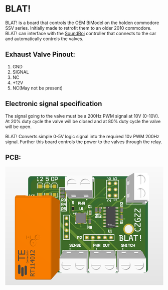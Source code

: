 # BLAT!
BLAT! is a board that controls the OEM BiModel on the holden commodore SSV series. Initially made to retrofit them to an older 2010 commodore. BLAT! can interface with the [SoundBoi](github.cpm/hamgzz/blat) controller that connects to the car and automatically controls the valves.

## Exhaust Valve Pinout:
1. GND
2. SIGNAL
3. NC
4. +12V
5. NC(May not be present)

## Electronic signal specification
The signal going to the valve must be a 200Hz PWM signal at 10V (0-10V). At 20% duty cycle the valve will be closed and at 80% duty cycle the valve will be open.

BLAT! Converts simple 0-5V logic signal into the required 10v PWM 200Hz signal. Further this board controls the power to the valves through the relay.

## PCB:
![alt text](PCB1.png)
